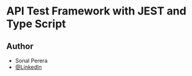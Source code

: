 # API Test Framework with JEST and Type Script

## Author
- Sonal Perera
- [@LinkedIn](https://www.linkedin.com/in/sonal-perera-b97aa035/)
